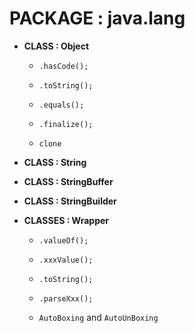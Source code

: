 # PACKAGE : java.lang

- **CLASS : Object**
  - `.hasCode();`
  
  - `.toString();`
  
  - `.equals();`
  
  - `.finalize();`
  
  - `clone`
  
- **CLASS : String**

- **CLASS : StringBuffer**

- **CLASS : StringBuilder**

- **CLASSES : Wrapper**
  - `.valueOf();`
  
  - `.xxxValue();`
  
  - `.toString();`
  
  - `.parseXxx();`
  
  - `AutoBoxing` and `AutoUnBoxing`
